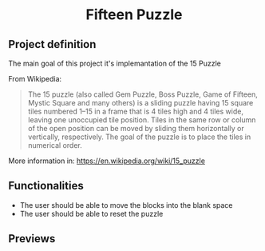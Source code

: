 <h1 align="center">Fifteen Puzzle</h1>

## Project definition

The main goal of this project it's implemantation of the 15 Puzzle

From Wikipedia:

> The 15 puzzle (also called Gem Puzzle, Boss Puzzle, Game of Fifteen, Mystic Square and many others) is a sliding puzzle having 15 square tiles numbered 1–15 in a frame that is 4 tiles high and 4 tiles wide, leaving one unoccupied tile position. Tiles in the same row or column of the open position can be moved by sliding them horizontally or vertically, respectively. The goal of the puzzle is to place the tiles in numerical order.

More information in: https://en.wikipedia.org/wiki/15_puzzle

## Functionalities

 - The user should be able to move the blocks into the blank space
 - The user should be able to reset the puzzle


## Previews

